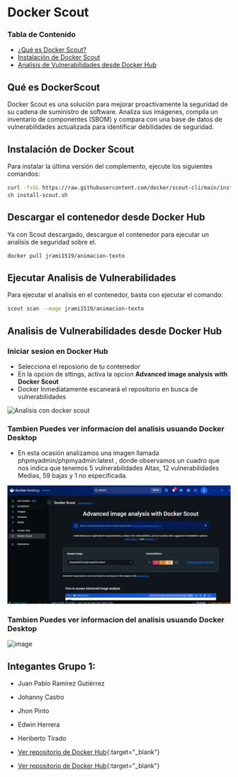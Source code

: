 # Docker Scout

### Tabla de Contenido

- [¿Qué es Docker Scout?](#qué-es-docker-scout)
- [Instalación de Docker Scout](#instalación-de-docker-scout)
- [Analisis de Vulnerabilidades desde Docker Hub](#analisis-de-vulnerabilidades-desde-docker-hub)

## Qué es DockerScout

Docker Scout es una solución para mejorar proactivamente la seguridad de su cadena de suministro de software. Analiza sus imágenes, compila un inventario de componentes (SBOM) y compara con una base de datos de vulnerabilidades actualizada para identificar debilidades de seguridad.

## Instalación de Docker Scout

Para instalar la última versión del complemento, ejecute los siguientes comandos:

```bash
curl -fsSL https://raw.githubusercontent.com/docker/scout-cli/main/install.sh -o install-scout.sh
sh install-scout.sh
```

## Descargar el contenedor desde Docker Hub

Ya con Scout descargado, descargue el contenedor para ejecutar un analisis de seguridad sobre el.

```bash
docker pull jrami1519/animacion-texto
```

## Ejecutar Analisis de Vulnerabilidades

Para ejecutar el analisis en el contenedor, basta con ejecutar el comando:

```bash
scout scan --mage jrami1519/animacion-texto
```

## Analisis de Vulnerabilidades desde Docker Hub

### Iniciar sesion en Docker Hub

- Selecciona el reposiorio de tu contenedor
- En la opcion de sttings, activa la opcion **Advanced image analysis with Docker Scout**
- Docker Inmediatamente escaneará el repositorio en busca de vulnerabilidades

![Analisis con docker scout](https://i.ibb.co/JFgZYw3x/Screenshot-from-2025-05-19-09-24-31.png)


### Tambien Puedes ver informacion del analisis usuando Docker Desktop

- En esta ocasión analizamos una imagen llamada phpmyadmin/phpmyadmin:latest , donde observamos  un cuadro que nos indica  que tenemos 5 vulnerabilidades Altas, 12 vulnerabilidades Medias, 59 bajas y 1 no especificada.

![Analisis con docker scout](https://github.com/jaiderospina/DevSecOps2025/blob/main/DOCKER/RETOS/RETO_2_SCOUT/Grupo1/docker%20scout.png)

### Tambien Puedes ver informacion del analisis usuando Docker Desktop

![image](https://github.com/user-attachments/assets/8e1b6907-bd2c-44f8-a5e2-8b992ab18f91)


## Integantes Grupo 1:

- Juan Pablo Ramírez Gutiérrez
- Johanny Castro
- Jhon Pinto
- Edwin Herrera
- Heriberto Tirado

- [Ver repositorio de Docker Hub](https://hub.docker.com/repository/docker/jrami1519/animacion-texto/general){:target="_blank"}
- [Ver repositorio de Docker Hub](https://hub.docker.com/repository/docker/heribertotiradopinzon/vulnerable-image/general){:target="_blank"}

